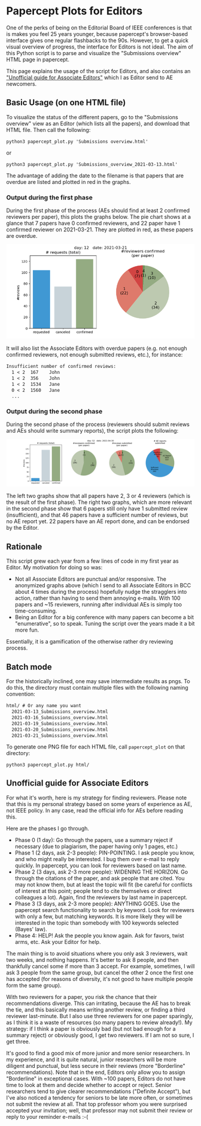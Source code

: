 # Papercept Plots for Editors

One of the perks of being on the Editorial Board of IEEE conferences is that is makes you feel 25 years younger, because papercept's browser-based interface gives one regular flashbacks to the 90s. However, to get a quick visual overview of progress, the interface for Editors is not ideal. The aim of this Python script is to parse and visualize the "Submissions overview" HTML page in papercept.

This page explains the usage of the script for Editors, and also contains an ["Unofficial guide for Associate Editors"](https://github.com/stulp/papercept_plots#unofficial-guide-for-associate-editors) which I as Editor send to AE newcomers.

## Basic Usage (on one HTML file)

To visualize the status of the different papers, go to the "Submissions overview" view as an Editor (which lists all the papers), and download that HTML file. Then call the following:

```
python3 papercept_plot.py 'Submissions overview.html'
```

or 

```
python3 papercept_plot.py 'Submissions_overview_2021-03-13.html'
```

The advantage of adding the date to the filename is that papers that are overdue are listed and plotted in red in the graphs.

### Output during the first phase 

During the first phase of the process (AEs should find at least 2 confirmed reviewers per paper), this plots the graphs below. The pie chart shows at a glance that 7 papers have 0 confirmed reviewers, and 22 paper have 1 confirmed reviewer on 2021-03-21. They are plotted in red, as these papers are overdue.

![The pie chart shows at a glance that 7 papers have 0 confirmed reviewers, and 22 paper have 1 confirmed reviewer on 2021-03-21.](plot_2021-03-21.png)


It will also list the Associate Editors with overdue papers (e.g. not enough confirmed reviewers, not enough submitted reviews, etc.), for instance:

```
Insufficient number of confirmed reviews:
  1 < 2  167    John
  1 < 2  356    John
  1 < 2  1534   Jane
  0 < 2  1560   Jane
  ...
```

### Output during the second phase

During the second phase of the process (reviewers should submit reviews and AEs should write summary reports), the script plots the following:

![The pie chart shows at a glance that 22 papers have a AE report written  on 2021-04-30.](plot_2021-04-30.png)

The left two graphs show that all papers have 2, 3 or 4 reviewers (which is the result of the first phase). The right two graphs, which are more relevant in the second phase show that 6 papers still only have 1 submitted review (insufficient), and that 46 papers have a sufficient number of reviews, but no AE report yet. 22 papers have an AE report done, and can be endorsed by the Editor.

## Rationale

This script grew each year from a few lines of code in my first year as Editor. My motivation for doing so was:
* Not all Associate Editors are punctual and/or responsive. The anonymized graphs above (which I send to all Associate Editors in BCC about 4 times during the process) hopefully nudge the stragglers into action, rather than having to send them annoying e-mails. With 100 papers and ~15 reviewers, running after individual AEs is simply too time-consuming.
* Being an Editor for a big conference with many papers can become a bit "enumerative", so to speak. Tuning the script over the years made it a bit more fun.

Essentially, it is a gamification of the otherwise rather dry reviewing process.

## Batch mode

For the historically inclined, one may save intermediate results as pngs. To do this, the directory must contain multiple files with the following naming convention:

```
html/ # Or any name you want
  2021-03-13_Submissions_overview.html
  2021-03-16_Submissions_overview.html
  2021-03-19_Submissions_overview.html
  2021-03-20_Submissions_overview.html
  2021-03-21_Submissions_overview.html
```

To generate one PNG file for each HTML file, call `papercept_plot` on that directory:

```
python3 papercept_plot.py html/
```

## Unofficial guide for Associate Editors

For what it's worth, here is my strategy for finding reviewers. Please note that this is my personal strategy based on some years of experience as AE, not IEEE policy. In any case, read the official info for AEs before reading this. 

Here are the phases I go through.

* Phase 0 (1 day): Go through the papers, use a summary reject if necessary (due to plagiarism, the paper having only 1 pages, etc.)
* Phase 1 (2 days, ask 2-3 people): PIN-POINTING. I ask people you know, and who might really be interested. I bug them over e-mail to reply quickly. In papercept, you can look for reviewers based on last name.
* Phase 2 (3 days, ask 2-3 more people): WIDENING THE HORIZON. Go through the citations of the paper, and ask people that are cited. You may not know them, but at least the topic will fit (be careful for conflicts of interest at this point; people tend to cite themselves or direct colleagues a lot). Again, find the reviewers by last name in papercept.
* Phase 3 (3 days, ask 2-3 more people): ANYTHING GOES. Use the papercept search functionality to search by keyword. Look for reviewers with only a few, but matching keywords. It is more likely they will be interested in the topic than somebody with 100 keywords selected (Bayes' law).
* Phase 4: HELP! Ask the people you know again. Ask for favors, twist arms, etc. Ask your Editor for help.

The main thing is to avoid situations where you only ask 3 reviewers, wait two weeks, and nothing happens. It's better to ask 8 people, and then thankfully cancel some if more than 3 accept. For example, sometimes, I will ask 3 people from the same group, but cancel the other 2 once the first one has accepted (for reasons of diversity, it's not good to have multiple people form the same group).

With two reviewers for a paper, you risk the chance that their recommendations diverge. This can irritating, because the AE has to break the tie, and this basically means writing another review, or finding a third reviewer last-minute. But I also use three reviewers for one paper sparingly, as I think it is a waste of resources (so many papers to review already!). My strategy: if I think a paper is obviously bad (but not bad enough for a summary reject) or obviously good, I get two reviewers. If I am not so sure, I get three. 

It's good to find a good mix of more junior and more senior researchers. In my experience, and it is quite natural, junior researchers will be more diligent and punctual, but less secure in their reviews (more "Borderline" recommendations). Note that in the end, Editors only allow you to assign "Borderline" in exceptional cases. With ~100 papers, Editors do not have time to look at them and decide whether to accept or reject. Senior researchers tend to give clearer recommendations ("Definite Accept"), but I've also noticed a tendency for seniors to be late more often, or sometimes not submit the review at all. That top professor whom you were surprised accepted your invitation; well, that professor may not submit their review or reply to your reminder e-mails :-(
 
